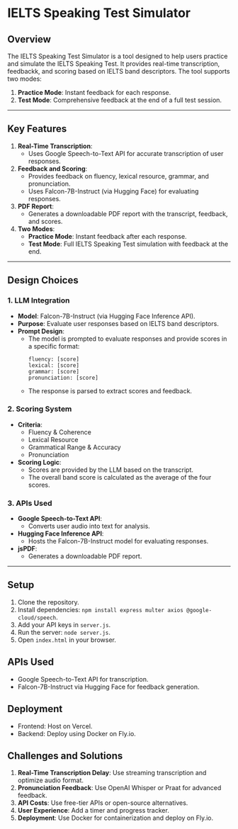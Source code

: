 # IELTS Speaking Test Simulator

## Overview
The IELTS Speaking Test Simulator is a tool designed to help users practice and simulate the IELTS Speaking Test. It provides real-time transcription, feedbackk, and scoring based on IELTS band descriptors. The tool supports two modes:
1. **Practice Mode**: Instant feedback for each response.
2. **Test Mode**: Comprehensive feedback at the end of a full test session.

---

## Key Features
1. **Real-Time Transcription**:
   - Uses Google Speech-to-Text API for accurate transcription of user responses.
2. **Feedback and Scoring**:
   - Provides feedback on fluency, lexical resource, grammar, and pronunciation.
   - Uses Falcon-7B-Instruct (via Hugging Face) for evaluating responses.
3. **PDF Report**:
   - Generates a downloadable PDF report with the transcript, feedback, and scores.
4. **Two Modes**:
   - **Practice Mode**: Instant feedback after each response.
   - **Test Mode**: Full IELTS Speaking Test simulation with feedback at the end.

---

## Design Choices

### 1. LLM Integration
- **Model**: Falcon-7B-Instruct (via Hugging Face Inference API).
- **Purpose**: Evaluate user responses based on IELTS band descriptors.
- **Prompt Design**:
  - The model is prompted to evaluate responses and provide scores in a specific format:
    ```
    fluency: [score]
    lexical: [score]
    grammar: [score]
    pronunciation: [score]
    ```
  - The response is parsed to extract scores and feedback.

### 2. Scoring System
- **Criteria**:
  - Fluency & Coherence
  - Lexical Resource
  - Grammatical Range & Accuracy
  - Pronunciation
- **Scoring Logic**:
  - Scores are provided by the LLM based on the transcript.
  - The overall band score is calculated as the average of the four scores.

### 3. APIs Used
- **Google Speech-to-Text API**:
  - Converts user audio into text for analysis.
- **Hugging Face Inference API**:
  - Hosts the Falcon-7B-Instruct model for evaluating responses.
- **jsPDF**:
  - Generates a downloadable PDF report.

---
## Setup
1. Clone the repository.
2. Install dependencies: `npm install express multer axios @google-cloud/speech`.
3. Add your API keys in `server.js`.
4. Run the server: `node server.js`.
5. Open `index.html` in your browser.

## APIs Used
- Google Speech-to-Text API for transcription.
- Falcon-7B-Instruct via Hugging Face for feedback generation.

## Deployment
- Frontend: Host on Vercel.
- Backend: Deploy using Docker on Fly.io.

## Challenges and Solutions
1. **Real-Time Transcription Delay**: Use streaming transcription and optimize audio format.
2. **Pronunciation Feedback**: Use OpenAI Whisper or Praat for advanced feedback.
3. **API Costs**: Use free-tier APIs or open-source alternatives.
4. **User Experience**: Add a timer and progress tracker.
5. **Deployment**: Use Docker for containerization and deploy on Fly.io.